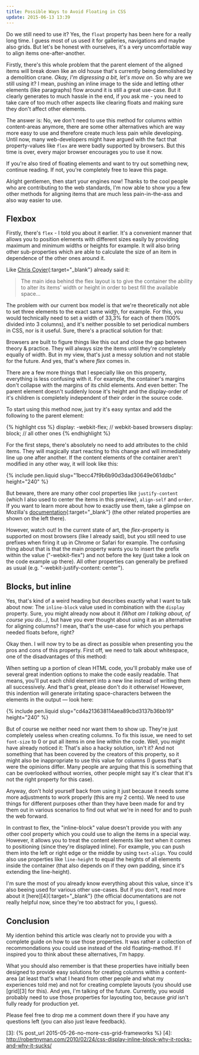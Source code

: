 ```yaml
---
title: Possible Ways to Avoid Floating in CSS
update: 2015-06-13 13:39
---
```


Do we still need to use it? Yes, the `float` property has been here for a really long time. I guess most of us used it for galleries, navigations and maybe also grids. But let's be honest with ourselves, it's a very uncomfortable way to align items one-after-another.

Firstly, there's this whole problem that the parent element of the aligned items will break down like an old house that's currently being demolished by a demolition crane. *Okay, I'm digressing a bit, let's move on.* So why are we still using it? I mean, pushing an inline image to the side and letting other elements (like paragraphs) flow around it is still a great use-case. But it clearly generates to much hassle in the end, if you ask me - you need to take care of too much other aspects like clearing floats and making sure they don't affect other elements.

The answer is: No, we don't need to use this method for columns within content-areas anymore, there are some other alternatives which are way more easy to use and therefore create much less pain while developing. Until now, many web-developers might have argued with the fact that property-values like `flex` are were badly supported by browsers. But this time is over, every major browser encourages you to use it now.

If you're also tired of floating elements and want to try out something new, continue reading. If not, you're completely free to leave this page.

Alright gentlemen, then start your engines now! Thanks to the cool people who are contributing to the web standards, I'm now able to show you a few other methods for aligning items that are much less pain-in-the-ass and also way easier to use.

## Flexbox

Firstly, there's `flex` - I told you about it earlier. It's a convenient manner that allows you to position elements with different sizes easily by providing maximum and minimum widths or heights for example. It will also bring other sub-properties which are able to calculate the size of an item in dependence of the other ones around it.

Like [Chris Coyier][1]{:target="_blank"} already said it:

> The main idea behind the flex layout is to give the container the ability to alter its items' width or height in order to best fill the available space...

The problem with our current box model is that we're theoretically not able to set three elements to the exact same width, for example. For this, you would technically need to set a width of 33,<span style="text-decoration: overline">3</span>% for each of them (100% divided into 3 columns), and it's neither possible to set periodical numbers in CSS, nor is it useful. Sure, there's a practical solution for that:

Browsers are built to figure things like this out and close the gap between theory & practice. They will always size the items until they're completely equally of width. But in my view, that's just a messy solution and not stable for the future. And yes, that's where *flex* comes in.

There are a few more things that I especially like on this property, everything is less confusing with it. For example, the container's margins don't collapse with the margins of its child elements. And even better: The parent element doesn't suddenly loose it's height and the display-order of it's children is completely independent of their order in the source code.

To start using this method now, just try it's easy syntax and add the following to the parent element:

{% highlight css %}
display: -webkit-flex;		// webkit-based browsers
display: block;			// all other ones
{% endhighlight %}

For the first steps, there's absolutely no need to add attributes to the child items. They will magically start reacting to this change and will immediately line up one after another. If the content elements of the container aren't modified in any other way, it will look like this:

{% include pen.liquid slug="1becc47f9b6b90d3dad30649e061ddbc" height="240" %}

But beware, there are many other cool properties like `justify-content` (which I also used to center the items in this preview), `align-self` and `order`. If you want to learn more about how to exactly use them, take a glimpse on Mozilla's [documentation][2]{:target="_blank"} (the other related properties are shown on the left there).

However, watch out! In the current state of art, the *flex*-property is supported on most browsers (like I already said), but you still need to use prefixes when firing it up in Chrome or Safari for example. The confusing thing about that is that the main property wants you to insert the prefix within the value ("-webkit-flex") and not before the key (just take a look on the code example up there). All other properties can generally be prefixed as usual (e.g. "-webkit-justify-content: center").

## Blocks, but inline

Yes, that's kind of a weird heading but describes exactly what I want to talk about now: The `inline-block` value used in combination with the `display` property. Sure, you might already now about it *(What am I talking about, of course you do...)*, but have you ever thought about using it as an alternative for aligning columns? I mean, that's the use-case for which you perhaps needed floats before, right?

Okay then. I will now try to be as direct as possible when presenting you the pros and cons of this property. First off, we need to talk about whitespace, one of the disadvantages of this method:

When setting up a portion of clean HTML code, you'll probably make use of several great indention options to make the code easily readable. That means, you'll put each child element into a new line instead of writing them all successively. And that's great, please don't do it otherwise! However, this indention will generate irritating space-characters between the elements in the output — look here:

{% include pen.liquid slug="cd4a213638114aea89cbd3137b36bb19" height="240" %}

But of course we neither need nor want them to show up. They're just completely useless when creating columns. To fix this issue, we need to set `font-size` to 0 or put all items in one line within the code. Well, you might have already noticed it: That's also a hacky solution, isn't it? And not something that has been covered by the creators of this property, so it might also be inappropriate to use this value for columns (I guess that's were the opinions differ. Many people are arguing that this is something that can be overlooked without worries, other people might say it's clear that it's not the right property for this case).

Anyway, don't hold yourself back from using it just because it needs some more adjustments to work properly (this are my 2 cents). We need to use things for different purposes other than they have been made for and try them out in various scenarios to find out what we're in need for and to push the web forward.

In contrast to flex, the "inline-block" value doesn't provide you with any other cool property which you could use to align the items in a special way. However, it allows you to treat the content elements like text when it comes to positioning (since they're displayed inline). For example, you can push them into the left or right edge or the middle by using `text-align`. You could also use properties like `line-height` to equal the heights of all elements inside the container (that also depends on if they own padding, since it's extending the line-height).

I'm sure the most of you already know everything about this value, since it's also beeing used for various other use-cases. But if you don't, read more about it [here][4]{:target="_blank"} (the official documentations are not really helpful now, since they're too abstract for you, I guess).

## Conclusion

My idention behind this article was clearly not to provide you with a complete guide on how to use those properties. It was rather a collection of recommondations you could use instead of the old floating-method. If I inspired you to think about these alternatives, I'm happy.

What you should also remember is that these properties have initially been designed to provide easy solutions for creating columns within a content-area (at least that's what I heard from other people and what my experiences told me) and not for creating complete layouts (you should use [grid][3] for this). And yes, I'm talking of the future. Currently, you would probably need to use those properties for layouting too, because *grid* isn't fully ready for production yet.

Please feel free to drop me a comment down there if you have any questions left (you can also just leave feedback).

[1]: https://css-tricks.com
[2]: https://developer.mozilla.org/en-US/docs/Web/CSS/flex
[3]: {% post_url 2015-05-26-no-more-css-grid-frameworks %}
[4]: http://robertnyman.com/2010/02/24/css-display-inline-block-why-it-rocks-and-why-it-sucks/